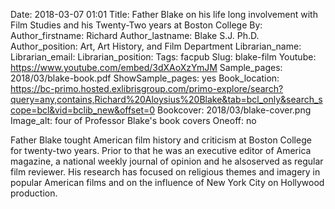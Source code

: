 Date: 2018-03-07 01:01
Title: Father Blake on his life long involvement with Film Studies and his Twenty-Two years at Boston College
By:
Author_firstname: Richard 
Author_lastname: Blake S.J. Ph.D.
Author_position: Art​,​ Art History, and Film Department
Librarian_name:
Librarian_email: 
Librarian_position: 
Tags: facpub
Slug: blake-film
Youtube: https://www.youtube.com/embed/3dXAoXzYmJM
Sample_pages: 2018/03/blake-book.pdf
ShowSample_pages: yes
Book_location: https://bc-primo.hosted.exlibrisgroup.com/primo-explore/search?query=any,contains,Richard%20Aloysius%20Blake&tab=bcl_only&search_scope=bcl&vid=bclib_new&offset=0
Bookcover: 2018/03/blake-cover.png
Image_alt: four of Professor Blake's book covers
Oneoff: no

Father Blake t​ought American film history and criticism​ at Boston College for twenty-two years​. Prior to that he was ​an executive editor of America magazine, a national weekly journal of opinion​ and he ​also ​served as regular film reviewer. His research has focused on religious themes and imagery in popular American films and on the influence of New York City on Hollywood production. 

<style>

.facpub h3 {
margin-bottom: 10px;
text-transform: none !important;
}

</style>